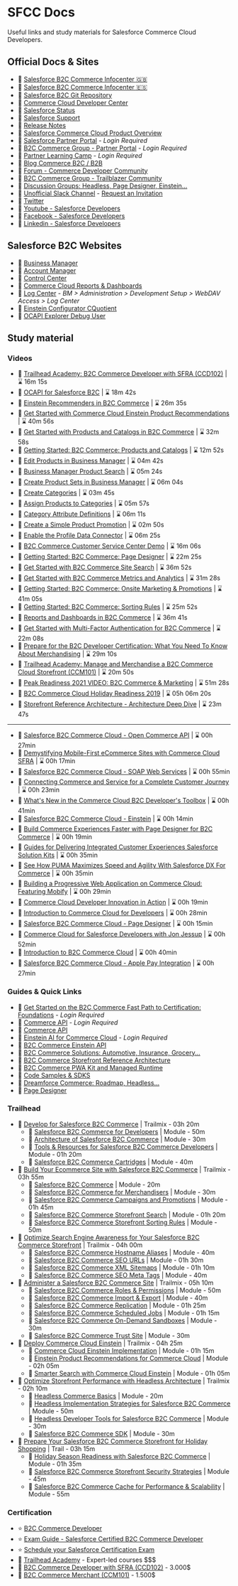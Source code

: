 # SFCC Docs
Useful links and study materials for Salesforce Commerce Cloud Developers.

## Official Docs & Sites

- :pushpin: [Salesforce B2C Commerce Infocenter :uk:](https://documentation.b2c.commercecloud.salesforce.com/DOC1/index.jsp)
- :pushpin: [Salesforce B2C Commerce Infocenter :es:](https://documentation-pt.b2c.commercecloud.salesforce.com/DOC1/index.jsp)
- :pushpin: [Salesforce B2C Git Repository](https://github.com/SalesforceCommerceCloud/)
- :pushpin: [Commerce Cloud Developer Center](https://developer.salesforce.com/developer-centers/commerce-cloud)
- :pushpin: [Salesforce Status](https://status.salesforce.com/)
- :pushpin: [Salesforce Support](https://help.salesforce.com/s/support)
- :pushpin: [Release Notes](https://help.salesforce.com/s/articleView?id=sf.b2c_rn_release_notes.htm&type=5)
- :pushpin: [Salesforce Commerce Cloud Product Overview](https://www.salesforce.com/products/commerce-cloud/overview/)
- :pushpin: [Salesforce Partner Portal](https://partners.salesforce.com/) - _Login Required_
- :pushpin: [B2C Commerce Group - Partner Portal](https://partners.salesforce.com/_ui/core/chatter/groups/GroupProfilePage?g=0F93A0000009SFY) - _Login Required_
- :pushpin: [Partner Learning Camp](https://partnerlearningcamp.salesforce.com/) - _Login Required_
- :pushpin: [Blog Commerce B2C / B2B](https://www.salesforce.com/blog/category/commerce/)
- :pushpin: [Forum - Commerce Developer Community](https://developer.commercecloud.com/s/group/0F93k000000UOtS/commerce-developer-community)
- :pushpin: [B2C Commerce Group - Trailblazer Community](https://trailhead.salesforce.com/es-MX/trailblazer-community/groups/0F93A000000DGi3)
- :pushpin: [Discussion Groups: Headless, Page Designer, Einstein...](https://developer.commercecloud.com/s/discussion-groups)
- :pushpin: [Unofficial Slack Channel](https://sfcc-unofficial.slack.com/) - [Request an Invitation](https://docs.google.com/forms/d/e/1FAIpQLSdy875PlJuib35naCkr3-Frn2qtaSuuRgYezRSb2uBYkhXt7g/viewform)
- :pushpin: [Twitter](https://twitter.com/commercecloud)
- :pushpin: [Youtube - Salesforce Developers](https://youtube.com/channel/UCKORm8sxh3cheBpqs0akkhg)
- :pushpin: [Facebook - Salesforce Developers](https://www.facebook.com/salesforcedevs)
- :pushpin: [Linkedin - Salesforce Developers](https://www.linkedin.com/showcase/salesforce-developers/)
## Salesforce B2C Websites

- :link: [Business Manager](https://development-eu01-xxxxxxxx.demandware.net/on/demandware.store/Sites-Site/default/ViewApplication-DisplayWelcomePage)
- :link: [Account Manager](https://account.demandware.com/)
- :link: [Control Center](https://controlcenter.commercecloud.salesforce.com/)
- :link: [Commerce Cloud Reports &amp; Dashboards](https://ccac.analytics.demandware.com/)
- :link: [Log Center](https://logcenter-XXXXXXX-hippo.demandware.net/logcenter/dashboard) - _BM > Administration > Development Setup > WebDAV Access > Log Center_
- :link: [Einstein Configurator CQuotient](https://configurator.cquotient.com/)
- :link: [OCAPI Explorer Debug User](https://api-explorer.commercecloud.salesforce.com/)

## Study material
### Videos
- :movie_camera: [Trailhead Academy: B2C Commerce Developer with SFRA (CCD102)](https://trailhead.salesforce.com/live/videos/a2r3k000001vD36/trailhead-academy-b2c-commerce-developer-with-sfra-ccd102/?lang=es-MX) | :hourglass: 16m 15s
- :movie_camera: [OCAPI for Salesforce B2C](https://trailhead.salesforce.com/live/videos/a2r3k000001n2gY/ocapi-for-salesforce-b2c?lang=es-MX) | :hourglass: 18m 42s
- :movie_camera: [Einstein Recommenders in B2C Commerce](https://trailhead.salesforce.com/live/videos/a2r3k000001n2dt/einstein-recommenders-in-b2c-commerce?lang=es-MX) | :hourglass: 26m 35s
- :movie_camera: [Get Started with Commerce Cloud Einstein Product Recommendations](https://www.youtube.com/watch?v=lEi2HC20KBc) | :hourglass: 40m 56s
- :movie_camera: [Get Started with Products and Catalogs in B2C Commerce](https://www.youtube.com/watch?v=qY54sz5o-k8) | :hourglass: 32m 58s
- :movie_camera: [Getting Started: B2C Commerce: Products and Catalogs](https://cs.salesforce.com/events/7013y000002Qpw6AAC ) | :hourglass: 12m 52s
- :movie_camera: [Edit Products in Business Manager](https://salesforce.vidyard.com/watch/rp2CaeTpEBrFSJtGewNdvq) | :hourglass: 04m 42s
- :movie_camera: [Business Manager Product Search](https://salesforce.vidyard.com/watch/HG1wjfW21B3ndeXWEhaXr1) | :hourglass: 05m 24s
- :movie_camera: [Create Product Sets in Business Manager](https://salesforce.vidyard.com/watch/j6QuGsBcU5JexVz1DJNBsy) | :hourglass: 06m 04s
- :movie_camera: [Create Categories](https://salesforce.vidyard.com/watch/omV8yp86buLXP2Agqgntbx) | :hourglass: 03m 45s
- :movie_camera: [Assign Products to Categories](https://salesforce.vidyard.com/watch/T3Kz2nnd5Kt743QMURWe8G) | :hourglass: 05m 57s
- :movie_camera: [Category Attribute Definitions](https://salesforce.vidyard.com/watch/DJ1eUfNqtppDcXVd25nc4h?) | :hourglass: 06m 11s
- :movie_camera: [Create a Simple Product Promotion](https://salesforce.vidyard.com/watch/N4XVoJukM87Pymre4juHTm) | :hourglass: 02m 50s
- :movie_camera: [Enable the Profile Data Connector](https://salesforce.vidyard.com/watch/XDsjgXmfLD9VnrMNn182KJ) | :hourglass: 06m 25s
- :movie_camera: [B2C Commerce Customer Service Center Demo](https://salesforce.vidyard.com/watch/uCnxfNfMXHMEJMjFC52wpa?) | :hourglass: 16m 06s
- :movie_camera: [Getting Started: B2C Commerce: Page Designer](https://cs.salesforce.com/events/7013y000002UmDyAAK) | :hourglass: 22m 25s
- :movie_camera: [Get Started with B2C Commerce Site Search](https://youtube.com/watch?v=JWDKfawNgc4) | :hourglass: 36m 52s
- :movie_camera: [Get Started with B2C Commerce Metrics and Analytics](https://youtube.com/watch?v=o7g0x-c0vJI) | :hourglass: 31m 28s
- :movie_camera: [Getting Started: B2C Commerce: Onsite Marketing & Promotions](https://cs.salesforce.com/events/7013y000002QpwGAAS) | :hourglass: 41m 05s
- :movie_camera: [Getting Started: B2C Commerce: Sorting Rules](https://cs.salesforce.com/events/7013y000002Qq03AAC) | :hourglass: 25m 52s
- :movie_camera: [Reports and Dashboards in B2C Commerce](https://trailhead.salesforce.com/live/videos/a2r3k000001n2dy/reports-and-dashboards-in-b2c-commerce/?lang=es-MX) | :hourglass: 36m 41s
- :movie_camera: [Get Started with Multi-Factor Authentication for B2C Commerce](https://www.youtube.com/watch?v=xKZ9lMnTbSs ) | :hourglass: 22m 08s
- :movie_camera: [Prepare for the B2C Developer Certification: What You Need To Know About Merchandising](https://trailhead.salesforce.com/live/videos/a2r3k000001n2l4/prepare-for-the-b2c-developer-certification-what-you-need-to-know-about-merchandising/?lang=es-MX) | :hourglass: 29m 10s
- :movie_camera: [Trailhead Academy: Manage and Merchandise a B2C Commerce Cloud Storefront (CCM101)](https://trailhead.salesforce.com/live/videos/a2r3k000001vD3B/trailhead-academy-manage-and-merchandise-a-b2c-commerce-cloud-storefront-ccm101/?lang=es-MX) | :hourglass: 20m 50s
- :movie_camera: [Peak Readiness 2021 VIDEO: B2C Commerce & Marketing](https://cs.salesforce.com/events/7013y000001zJNtAAM) | :hourglass: 51m 28s
- :movie_camera: [B2C Commerce Cloud Holiday Readiness 2019](https://cs.salesforce.com/events/7013y000002NfrmAAC) | :hourglass: 05h 06m 20s
- :movie_camera: [Storefront Reference Architecture - Architecture Deep Dive](https://salesforce.vidyard.com/watch/fVzzSXddHXwvcCfeRVvcoX) | :hourglass: 23m 47s

---

- :movie_camera: [Salesforce B2C Commerce Cloud - Open Commerce API](https://www.youtube.com/watch?v=Jli6Sqm-2DU) | :hourglass: 00h 27min
- :movie_camera: [Demystifying Mobile-First eCommerce Sites with Commerce Cloud SFRA](https://www.youtube.com/watch?v=23aK6B3F1TE) | :hourglass: 00h 17min
- :movie_camera: [Salesforce B2C Commerce Cloud - SOAP Web Services](https://www.youtube.com/watch?v=-lI0sBc5v5c) | :hourglass: 00h 55min
- :movie_camera: [Connecting Commerce and Service for a Complete Customer Journey](https://www.youtube.com/watch?v=OJVgRHYelb0) | :hourglass: 00h 23min
- :movie_camera: [What's New in the Commerce Cloud B2C Developer's Toolbox](https://www.youtube.com/watch?v=lAsXbpF8hVA) | :hourglass: 00h 41min
- :movie_camera: [Salesforce B2C Commerce Cloud - Einstein](https://www.youtube.com/watch?v=sGJkDRh-ejI) | :hourglass: 00h 14min
- :movie_camera: [Build Commerce Experiences Faster with Page Designer for B2C Commerce](https://www.youtube.com/watch?v=h8n0088J9mA) | :hourglass: 00h 19min
- :movie_camera: [Guides for Delivering Integrated Customer Experiences Salesforce Solution Kits](https://www.youtube.com/watch?v=hMFRcf2YgXk) | :hourglass: 00h 35min
- :movie_camera: [See How PUMA Maximizes Speed and Agility With Salesforce DX For Commerce](https://www.youtube.com/watch?v=XlKjgVqnqXI) | :hourglass: 00h 35min
- :movie_camera: [Building a Progressive Web Application on Commerce Cloud: Featuring Mobify](https://www.youtube.com/watch?v=eHzyhmEljl0) | :hourglass: 00h 29min
- :movie_camera: [Commerce Cloud Developer Innovation in Action](https://www.youtube.com/watch?v=KYZPv4syPig) | :hourglass: 00h 19min
- :movie_camera: [Introduction to Commerce Cloud for Developers](https://www.youtube.com/watch?v=OJVgRHYelb0) | :hourglass: 00h 28min
- :movie_camera: [Salesforce B2C Commerce Cloud - Page Designer](https://www.youtube.com/watch?v=vEdFPZ6Aprc) | :hourglass: 00h 15min
- :movie_camera: [Commerce Cloud for Salesforce Developers with Jon Jessup](https://www.youtube.com/watch?v=U93bgxI0LIM) | :hourglass: 00h 52min
- :movie_camera: [Introduction to B2C Commerce Cloud](https://www.youtube.com/watch?v=dvbITrQBTlk) | :hourglass: 00h 40min
- :movie_camera: [Salesforce B2C Commerce Cloud - Apple Pay Integration](https://www.youtube.com/watch?v=r7gnTGNuVo8) | :hourglass: 00h 27min

### Guides & Quick Links

- :bookmark_tabs: [Get Started on the B2C Commerce Fast Path to Certification: Foundations](https://partnerlearningcamp.salesforce.com/s/browse-catalog?plc__recordId=Q9SKXlfKd1bH22VdHH62qwQNWQoeVRsS0nY%2B2ZQGLezsdMaa37mtN%2BmIcWkhkhrq) - _Login Required_
- :bookmark_tabs: [Commerce API](https://partnerlearningcamp.salesforce.com/s/browse-catalog?plc__recordId=qwK9jd38RPP2ZS62z8vGy8s3dUVBnFd0R%2BovPFeg4yzWXjaCE9mV6go9jEMQ52Le) - _Login Required_
- :bookmark_tabs: [Commerce API](https://developer.salesforce.com/docs/commerce/commerce-api/overview)
- :bookmark_tabs: [Einstein AI for Commerce Cloud](https://partnerlearningcamp.salesforce.com/s/browse-catalog?plc__recordId=8oFTPEzS%2FlfOGWbgmXfC1JiaErhsTnFwlMdnd0fa%2BKM5xUk9hELyRfbxpQbTnelP) - _Login Required_
- :bookmark_tabs: [B2C Commerce Einstein API](https://developer.salesforce.com/docs/commerce/einstein-api/overview)
- :bookmark_tabs: [B2C Commerce Solutions: Automotive, Insurance, Grocery...](https://developer.salesforce.com/docs/commerce/commerce-solutions/guide/solutions-landing-overview.html)
- :bookmark_tabs: [B2C Commerce Storefront Reference Architecture](https://developer.salesforce.com/docs/commerce/sfra/overview)
- :bookmark_tabs: [B2C Commerce PWA Kit and Managed Runtime](https://developer.salesforce.com/docs/commerce/pwa-kit-managed-runtime/guide)
- :bookmark_tabs: [Code Samples & SDKS](https://developer.salesforce.com/code-samples-and-sdks?page=1&service=commerce%20cloud&type=sample&type=sdk%2Ftool)
- :bookmark_tabs: [Dreamforce Commerce: Roadmap, Headless...](https://www.salesforce.com/plus/experience/Dreamforce_2021/series/Commerce)
- :bookmark_tabs: [Page Designer](https://developer.commercecloud.com/s/article/PageDesigner)

### Trailhead
- :eyes: [Develop for Salesforce B2C Commerce](https://trailhead.salesforce.com/en/content/learn/trails/develop-for-commerce-cloud) | Trailmix - 03h 20m
  - :muscle: [Salesforce B2C Commerce for Developers](https://trailhead.salesforce.com/en/content/learn/modules/cc-digital-for-developers?trail_id=develop-for-commerce-cloud) | Module - 50m
  - :muscle: [Architecture of Salesforce B2C Commerce](https://trailhead.salesforce.com/en/content/learn/modules/architecture-of-commerce-cloud-digital?trail_id=develop-for-commerce-cloud) | Module - 30m
  - :muscle: [Tools & Resources for Salesforce B2C Commerce Developers](https://trailhead.salesforce.com/en/content/learn/modules/b2c-developer-resources-and-tools?trail_id=develop-for-commerce-cloud) | Module - 01h 20m
  - :muscle: [Salesforce B2C Commerce Cartridges](https://trailhead.salesforce.com/en/content/learn/modules/b2c-cartridges?trail_id=develop-for-commerce-cloud) | Module - 40m
- :eyes: [Build Your Ecommerce Site with Salesforce B2C Commerce](https://trailhead.salesforce.com/en/content/learn/trails/build-ecommerce-site-with-cc-digital) | Trailmix - 03h 55m
    - :muscle: [Salesforce B2C Commerce](https://trailhead.salesforce.com/en/content/learn/modules/cc-digital?trail_id=build-ecommerce-site-with-cc-digital) | Module - 20m
    - :muscle: [Salesforce B2C Commerce for Merchandisers](https://trailhead.salesforce.com/en/content/learn/modules/cc-digital-merchandising?trail_id=build-ecommerce-site-with-cc-digital) | Module - 30m
    - :muscle: [Salesforce B2C Commerce Campaigns and Promotions](https://trailhead.salesforce.com/en/content/learn/modules/b2c-campaigns-and-promotions?trail_id=build-ecommerce-site-with-cc-digital) | Module - 01h 45m
    - :muscle: [Salesforce B2C Commerce Storefront Search](https://trailhead.salesforce.com/en/content/learn/modules/b2c-storefront-search?trail_id=build-ecommerce-site-with-cc-digital) | Module - 01h 20m
    - :muscle: [Salesforce B2C Commerce Storefront Sorting Rules](https://trailhead.salesforce.com/es-MX/content/learn/modules/b2c-storefront-sorting-rules?trail_id=configure-your-salesforce-b2c-commerce-storefront-data) | Module - 50m
- :eyes: [Optimize Search Engine Awareness for Your Salesforce B2C Commerce Storefront](https://trailhead.salesforce.com/es-MX/content/learn/trails/optimize-search-engine-awareness-for-your-salesforce-b2c-commerce-storefront) | Trailmix - 04h 00m
    - :muscle: [Salesforce B2C Commerce Hostname Aliases](https://trailhead.salesforce.com/es-MX/content/learn/modules/b2c-hostname-aliases?trail_id=optimize-search-engine-awareness-for-your-salesforce-b2c-commerce-storefront) | Module - 40m
    - :muscle: [Salesforce B2C Commerce SEO URLs](https://trailhead.salesforce.com/es-MX/content/learn/modules/b2c-seo-urls?trail_id=optimize-search-engine-awareness-for-your-salesforce-b2c-commerce-storefront) | Module - 01h 30m
    - :muscle: [Salesforce B2C Commerce XML Sitemaps](https://trailhead.salesforce.com/es-MX/content/learn/modules/b2c-xml-sitemaps?trail_id=optimize-search-engine-awareness-for-your-salesforce-b2c-commerce-storefront) | Module - 01h 10m
    - :muscle: [Salesforce B2C Commerce SEO Meta Tags](https://trailhead.salesforce.com/es-MX/content/learn/modules/b2c-seo-meta-tags?trail_id=optimize-search-engine-awareness-for-your-salesforce-b2c-commerce-storefront) | Module - 40m
- :eyes: [Administer a Salesforce B2C Commerce Site](https://trailhead.salesforce.com/en/content/learn/trails/administer-b2c-commerce) | Trailmix - 05h 10m
    - :muscle: [Salesforce B2C Commerce Roles & Permissions](https://trailhead.salesforce.com/en/content/learn/modules/b2c-configure-users-roles-permissions?trail_id=administer-b2c-commerce) | Module - 50m
    - :muscle: [Salesforce B2C Commerce Import & Export](https://trailhead.salesforce.com/en/content/learn/modules/b2c-import-export?trail_id=administer-b2c-commerce) | Module - 40m
    - :muscle: [Salesforce B2C Commerce Replication](https://trailhead.salesforce.com/en/content/learn/modules/b2c-admin-replication?trail_id=administer-b2c-commerce) | Module - 01h 25m
    - :muscle: [Salesforce B2C Commerce Scheduled Jobs](https://trailhead.salesforce.com/en/content/learn/modules/b2c-admin-create-and-manage-jobs?trail_id=administer-b2c-commerce) | Module - 01h 15m
    - :muscle: [Salesforce B2C Commerce On-Demand Sandboxes](https://trailhead.salesforce.com/en/content/learn/modules/b2c-on-demand-sandbox?trail_id=administer-b2c-commerce) | Module - 30m
    - :muscle: [Salesforce B2C Commerce Trust Site](https://trailhead.salesforce.com/en/content/learn/modules/b2c-commerce-trust-site?trail_id=administer-b2c-commerce) | Module - 30m
- :eyes: [Deploy Commerce Cloud Einstein](https://trailhead.salesforce.com/en/content/learn/trails/deploy-commerce-cloud-einstein) | Trailmix - 04h 25m
    - :muscle: [Commerce Cloud Einstein Implementation](https://trailhead.salesforce.com/en/content/learn/modules/cc-einstein-plan-and-implement?trail_id=deploy-commerce-cloud-einstein) | Module - 01h 15m
    - :muscle: [Einstein Product Recommendations for Commerce Cloud](https://trailhead.salesforce.com/en/content/learn/modules/cc-einstein-product-recommendations?trail_id=deploy-commerce-cloud-einstein) | Module - 02h 05m
    - :muscle: [Smarter Search with Commerce Cloud Einstein](https://trailhead.salesforce.com/en/content/learn/modules/cc-einstein-smarter-search?trail_id=deploy-commerce-cloud-einstein) | Module - 01h 05m
- :eyes: [Optimize Storefront Performance with Headless Architecture](https://trailhead.salesforce.com/es-MX/content/learn/trails/optimize-storefront-performance-with-headless-architecture) | Trailmix - 02h 10m
    - :muscle: [Headless Commerce Basics](https://trailhead.salesforce.com/es-MX/content/learn/modules/b2c-headless-commerce-basics?trail_id=optimize-storefront-performance-with-headless-architecture) | Module - 20m
    - :muscle: [Headless Implementation Strategies for Salesforce B2C Commerce](https://trailhead.salesforce.com/es-MX/content/learn/modules/b2c-headless-implementation-strategies?trail_id=optimize-storefront-performance-with-headless-architecture) | Module - 50m
    - :muscle: [Headless Developer Tools for Salesforce B2C Commerce](https://trailhead.salesforce.com/es-MX/content/learn/modules/b2c-headless-developer-tools?trail_id=optimize-storefront-performance-with-headless-architecture) | Module - 30m
    - :muscle: [Salesforce B2C Commerce SDK](https://trailhead.salesforce.com/es-MX/content/learn/modules/b2c-commerce-sdk?trail_id=optimize-storefront-performance-with-headless-architecture) | Module - 30m
- :eyes: [Prepare Your Salesforce B2C Commerce Storefront for Holiday Shopping](https://trailhead.salesforce.com/es-MX/content/learn/trails/prepare-your-b2c-commerce-storefront-for-holiday-shopping) | Trail - 03h 15m
    - :muscle: [Holiday Season Readiness with Salesforce B2C Commerce](https://trailhead.salesforce.com/es-MX/content/learn/modules/b2c-holiday-season-ready?trail_id=prepare-your-b2c-commerce-storefront-for-holiday-shopping) | Module - 01h 35m
    - :muscle: [Salesforce B2C Commerce Storefront Security Strategies](https://trailhead.salesforce.com/es-MX/content/learn/modules/b2c-storefront-security-strategies?trail_id=prepare-your-b2c-commerce-storefront-for-holiday-shopping) | Module - 45m
    - :muscle: [Salesforce B2C Commerce Cache for Performance & Scalability](https://trailhead.salesforce.com/es-MX/content/learn/modules/b2c-implement-cache?trail_id=prepare-your-b2c-commerce-storefront-for-holiday-shopping) | Module - 55m

### Certification
- :star: [B2C Commerce Developer](https://trailhead.salesforce.com/es-MX/credentials/b2ccommercedeveloper)
- :star: [Exam Guide - Salesforce Certified B2C Commerce Developer](https://trailhead.salesforce.com/help?article=Salesforce-Certified-B2C-Commerce-Developer-Exam-Guide)
- :star: [Schedule your Salesforce Certification Exam](https://www.webassessor.com/salesforce)
- :money_with_wings: [Trailhead Academy](https://trailhead.salesforce.com/academy) - Expert-led courses $$$
- :money_with_wings: [B2C Commerce Developer with SFRA (CCD102)](https://trailheadacademy.salesforce.com/classes/ccd102-b2c-commerce-developer-with-sfra) - 3.000$
- :money_with_wings: [B2C Commerce Merchant (CCM101)](https://trailheadacademy.salesforce.com/classes/ccm101-manage-and-merchandise-a-b2c-commerce-cloud-store---extended) - 1.500$
